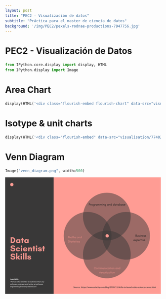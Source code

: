 ```yaml
---
layout: post
title: "PEC2 - Visualización de datos"
subtitle: "Práctica para el master de ciencia de datos"
background: '/img/PEC2/pexels-rodnae-productions-7947756.jpg'
---
```


# PEC2 - Visualización de Datos



```python
from IPython.core.display import display, HTML
from IPython.display import Image


```

# Area Chart


```python
display(HTML('<div class="flourish-embed flourish-chart" data-src="visualisation/7707938"><script src="https://public.flourish.studio/resources/embed.js"></script></div>'))
```


<div class="flourish-embed flourish-chart" data-src="visualisation/7707938"><script src="https://public.flourish.studio/resources/embed.js"></script></div>


# Isotype & unit charts


```python
display(HTML('<div class="flourish-embed" data-src="visualisation/7740245"><script src="https://public.flourish.studio/resources/embed.js"></script></div>'))
```


<div class="flourish-embed" data-src="visualisation/7740245"><script src="https://public.flourish.studio/resources/embed.js"></script></div>


# Venn Diagram


```python
Image("venn_diagram.png", width=500)
```




![png](/img/PEC2/output_7_0.png)




```python

```
